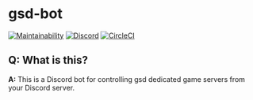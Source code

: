 # gsd-bot

[![Maintainability](https://api.codeclimate.com/v1/badges/b01640a941dd2224ca27/maintainability)](https://codeclimate.com/github/egee-irl/androgee-ruby/maintainability)
[![Discord](https://discordapp.com/api/guilds/183740337976508416/widget.png?style=shield)](https://discord.gg/tVyBHAU)
[![CircleCI](https://circleci.com/gh/Egeeio/gsd-bot.svg?style=svg)](https://circleci.com/gh/Egeeio/gsd-bot)

## Q: What is this?

**A:** This is a Discord bot for controlling gsd dedicated game servers from your Discord server.
